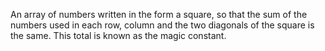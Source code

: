 An array of numbers written in the form a square, so that the sum of the
numbers used in each row, column and the two diagonals of the square is
the same. This total is known as the magic constant.
